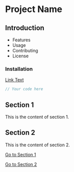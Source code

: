 # Project Name
## Introduction
- Features
- Usage
- Contributing
- License
### Installation
<a name="your-anchor"></a>
[Link Text](https://example.com)
```csharp
// Your code here
``` 

<a name="section-1"></a>
## Section 1

This is the content of section 1.

<a name="section-2"></a>
## Section 2

This is the content of section 2.

[Go to Section 1](#section-1)

[Go to Section 2](Section2.md)
